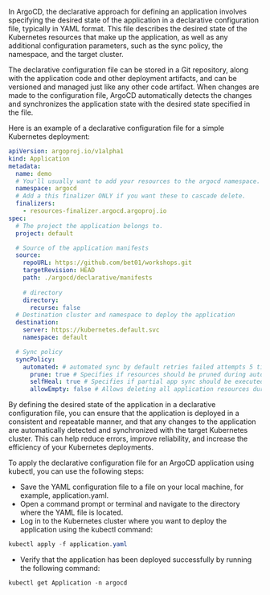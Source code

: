 In ArgoCD, the declarative approach for defining an application involves specifying the desired state of the application in a declarative configuration file, typically in YAML format. This file describes the desired state of the Kubernetes resources that make up the application, as well as any additional configuration parameters, such as the sync policy, the namespace, and the target cluster.

The declarative configuration file can be stored in a Git repository, along with the application code and other deployment artifacts, and can be versioned and managed just like any other code artifact. When changes are made to the configuration file, ArgoCD automatically detects the changes and synchronizes the application state with the desired state specified in the file.

Here is an example of a declarative configuration file for a simple Kubernetes deployment:

```yaml
apiVersion: argoproj.io/v1alpha1
kind: Application
metadata:
  name: demo
  # You'll usually want to add your resources to the argocd namespace.
  namespace: argocd
  # Add a this finalizer ONLY if you want these to cascade delete.
  finalizers:
    - resources-finalizer.argocd.argoproj.io
spec:
  # The project the application belongs to.
  project: default

  # Source of the application manifests
  source:
    repoURL: https://github.com/bet01/workshops.git
    targetRevision: HEAD
    path: ./argocd/declarative/manifests
   
    # directory
    directory:
      recurse: false
  # Destination cluster and namespace to deploy the application
  destination:
    server: https://kubernetes.default.svc
    namespace: default

  # Sync policy
  syncPolicy:
    automated: # automated sync by default retries failed attempts 5 times with following delays between attempts ( 5s, 10s, 20s, 40s, 80s ); retry controlled using `retry` field.
      prune: true # Specifies if resources should be pruned during auto-syncing ( false by default ).
      selfHeal: true # Specifies if partial app sync should be executed when resources are changed only in target Kubernetes cluster and no git change detected ( false by default ).
      allowEmpty: false # Allows deleting all application resources during automatic syncing ( false by default ).

```

By defining the desired state of the application in a declarative configuration file, you can ensure that the application is deployed in a consistent and repeatable manner, and that any changes to the application are automatically detected and synchronized with the target Kubernetes cluster. This can help reduce errors, improve reliability, and increase the efficiency of your Kubernetes deployments.

To apply the declarative configuration file for an ArgoCD application using kubectl, you can use the following steps:

- Save the YAML configuration file to a file on your local machine, for example, application.yaml.
- Open a command prompt or terminal and navigate to the directory where the YAML file is located.
- Log in to the Kubernetes cluster where you want to deploy the application using the kubectl command:

```powershell
kubectl apply -f application.yaml
```

- Verify that the application has been deployed successfully by running the following command:

```powershell
kubectl get Application -n argocd
```
